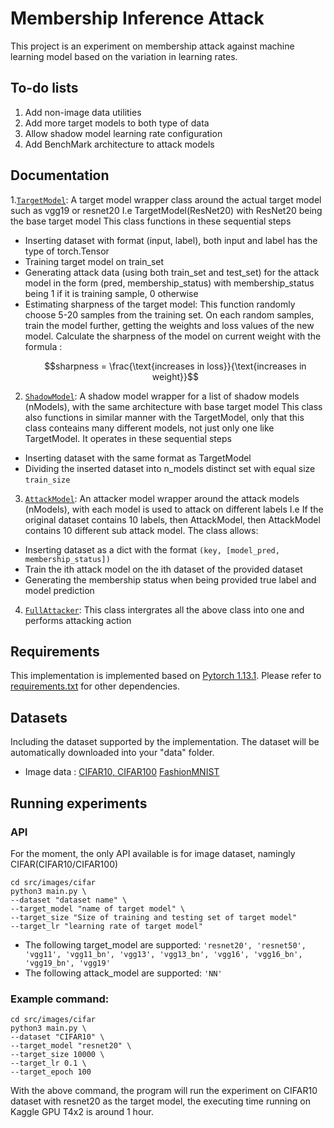 # Membership Inference Attack

This project is an experiment on membership attack against machine learning model based on the variation in learning rates.

## To-do lists

1. Add non-image data utilities
2. Add more target models to both type of data
3. Allow shadow model learning rate configuration
4. Add BenchMark architecture to attack models

## Documentation

1.[```TargetModel```](src/utils/base_models.py): A target model wrapper class around the actual target model such as vgg19 or resnet20
  I.e TargetModel(ResNet20) with ResNet20 being the base target model
  This class functions in these sequential steps

  * Inserting dataset with format (input, label), both input and label has the type of torch.Tensor
  * Training target model on train_set
  * Generating attack data (using both train_set and test_set) for the attack model in the form
    (pred, membership_status) with membership_status being 1 if it is training sample, 0 otherwise
  * Estimating sharpness of the target model:
    This function randomly choose 5-20 samples from the training set.
    On each random samples, train the model further, getting the weights and loss values of the new model.
    Calculate the sharpness of the model on current weight with the formula :
    ```math
    sharpness = \frac{\text{increases in loss}}{\text{increases in weight}}
    ```
2. [```ShadowModel```](src/utils/base_models.py): A shadow model wrapper for a list of shadow models (nModels), with the same architecture with base target model
  This class also functions in similar manner with the TargetModel, only that this class conteains many different models, not just
  only one like TargetModel. It operates in these sequential steps

* Inserting dataset with the same format as TargetModel
* Dividing the inserted dataset into n_models distinct set with equal size ```train_size```

3. [```AttackModel```](src/utils/base_models.py): An attacker model wrapper around the attack models (nModels), with each model is used to attack on different labels
  I.e If the original dataset contains 10 labels, then AttackModel, then AttackModel contains 10 different sub attack model.
  The class allows:

* Inserting dataset as a dict with the format ```(key, [model_pred, membership_status])```
* Train the ith attack model on the ith dataset of the provided dataset
* Generating the membership status when being provided true label and model prediction

4. [```FullAttacker```](src/images/cifar/main.py): This class intergrates all the above class into one and performs attacking action

## Requirements

This implementation is implemented based on [Pytorch 1.13.1](https://pytorch.org/). Please refer to [requirements.txt](requirements.txt) for other dependencies.

## Datasets

Including the dataset supported by the implementation. The dataset will be automatically downloaded into your "data" folder.

* Image data : [CIFAR10, CIFAR100](https://www.kaggle.com/datasets/fedesoriano/cifar100)
               [FashionMNIST](https://www.kaggle.com/zalando-research/fashionmnist)

## Running experiments

### API

For the moment, the only API available is for image dataset, namingly CIFAR(CIFAR10/CIFAR100)

```
cd src/images/cifar
python3 main.py \ 
--dataset "dataset name" \
--target_model "name of target model" \
--target_size "Size of training and testing set of target model"
--target_lr "learning rate of target model"
```

* The following target_model are supported:
  `'resnet20', 'resnet50',  'vgg11', 'vgg11_bn', 'vgg13', 'vgg13_bn', 'vgg16', 'vgg16_bn', 'vgg19_bn', 'vgg19'`
* The following attack_model are supported: `'NN'`

### Example command:

```
cd src/images/cifar
python3 main.py \
--dataset "CIFAR10" \
--target_model "resnet20" \
--target_size 10000 \
--target_lr 0.1 \
--target_epoch 100
```

With the above command, the program will run the experiment on CIFAR10 dataset with resnet20 as the target model,
the executing time running on Kaggle GPU T4x2 is around 1 hour.
